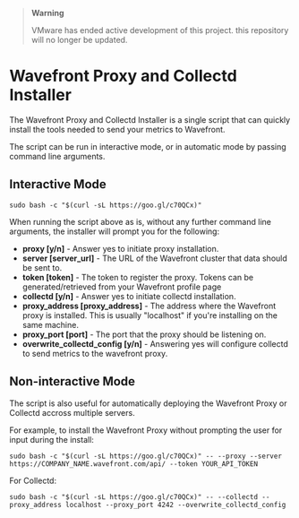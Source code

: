 > **Warning**
>
> VMware has ended active development of this project. this repository will no longer be updated.


# Wavefront Proxy and Collectd Installer

The Wavefront Proxy and Collectd Installer is a single script that can quickly install the tools needed to send your metrics to Wavefront.

The script can be run in interactive mode, or in automatic mode by passing command line arguments.

## Interactive Mode
```
sudo bash -c "$(curl -sL https://goo.gl/c70QCx)"
```
When running the script above as is, without any further command line arguments, the installer will prompt you for the following:

- **proxy [y/n]** -
    Answer yes to initiate proxy installation.   
- **server [server_url]** -
    The URL of the Wavefront cluster that data should be sent to.
- **token [token]** - 
    The token to register the proxy. Tokens can be generated/retrieved from your Wavefront profile page
- **collectd [y/n]** -
    Answer yes to initiate collectd installation.
- **proxy_address [proxy_address]** - 
    The address where the Wavefront proxy is installed. This is usually "localhost" if you're installing on the same machine.
- **proxy_port [port]** - 
    The port that the proxy should be listening on.
- **overwrite_collectd_config [y/n]** - 
    Answering yes will configure collectd to send metrics to the wavefront proxy.

## Non-interactive Mode

The script is also useful for automatically deploying the Wavefront Proxy or Collectd accross multiple servers.

For example, to install the Wavefront Proxy without prompting the user for input during the install:
```
sudo bash -c "$(curl -sL https://goo.gl/c70QCx)" -- --proxy --server https://COMPANY_NAME.wavefront.com/api/ --token YOUR_API_TOKEN
```
For Collectd:
```
sudo bash -c "$(curl -sL https://goo.gl/c70QCx)" -- --collectd --proxy_address localhost --proxy_port 4242 --overwrite_collectd_config
```
